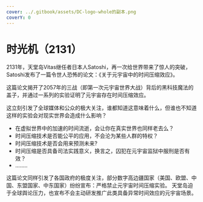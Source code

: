 ```yaml
---
cover: ../.gitbook/assets/DC-logo-whole的副本.png
coverY: 0
---
```


# 时光机（2131）

2131年，天堂岛Vitas继任者日本人Satoshi，再一次给世界带来了惊人的突破，Satoshi发布了一篇令世人恐怖的论文：《关于元宇宙中的时间压缩效应》。



这篇论文揭开了2057年的三战（即第一次元宇宙世界大战）背后的黑科技魔法的盖子，并通过一系列的实验证明了元宇宙存在时间压缩效应。



这立刻引发了全球媒体和公众的极大关注，谁都知道这意味着什么，但谁也不知道这样的实验会对现实世界会造成什么影响？

* 在虚拟世界中的加速的时间流逝，会让你在真实世界也同样老去么？
* 时间压缩技术是否能公平的应用，不会沦为某些人群的特权？
* 时间压缩技术是否会用来预测未来?
* 时间压缩是否具备司法实践意义，换言之，囚犯在元宇宙监狱中服刑是否有效？
* ........



这篇论文同样引发了各国政府的极度关注，部分数字高边疆国家（美国、欧盟、中国、东盟国家、中东国家）纷纷宣布：严格禁止元宇宙时间压缩实验。 天堂岛迫于全球舆论压力，也宣布不会主动研发推广此类具备异常时间效应的元宇宙场景。
